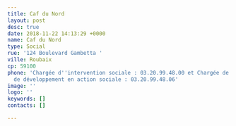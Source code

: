 ```yaml
---
title: Caf du Nord
layout: post
desc: true
date: 2018-11-22 14:13:29 +0000
name: Caf du Nord
type: Social
rue: '124 Boulevard Gambetta '
ville: Roubaix
cp: 59100
phone: 'Chargée d''intervention sociale : 03.20.99.48.00 et Chargée de conseil et
  de développement en action sociale : 03.20.99.48.06'
image: ''
logo: ''
keywords: []
contacts: []

---
```

